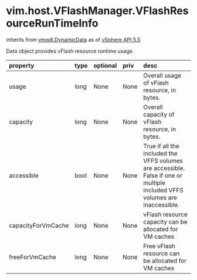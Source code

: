 vim.host.VFlashManager.VFlashResourceRunTimeInfo
================================================
inherits from [vmodl.DynamicData](docs/vmodl.DynamicData.md)
as of [vSphere API 5.5](vim.version.md#vim.version.version9)


Data object provides vFlash resource runtime usage.

| property | type | optional | priv | desc |
|:---------|:-----|:---------|:-----|:-----|
| usage | long | None | None | Overall usage of vFlash resource, in bytes. |
| capacity | long | None | None | Overall capacity of vFlash resource, in bytes. |
| accessible | bool | None | None | True if all the included the VFFS volumes are accessible. False if one or   multiple included VFFS volumes are inaccessible. |
| capacityForVmCache | long | None | None | vFlash resource capacity can be allocated for VM caches |
| freeForVmCache | long | None | None | Free vFlash resource can be allocated for VM caches |


